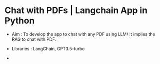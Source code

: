 # Chat with PDFs | Langchain App in Python

- Aim : To develop the app to chat with any PDF using LLM/ It implies the RAG to chat with PDF.

- Libraries : LangChain, GPT3.5-turbo
- 
